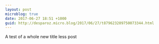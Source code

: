 ```yaml
---
layout: post
microblog: true
date: 2017-06-27 18:51 +1000
guid: http://desparoz.micro.blog/2017/06/27/t879623209750073344.html
---
```

A test of a whole new title less post
